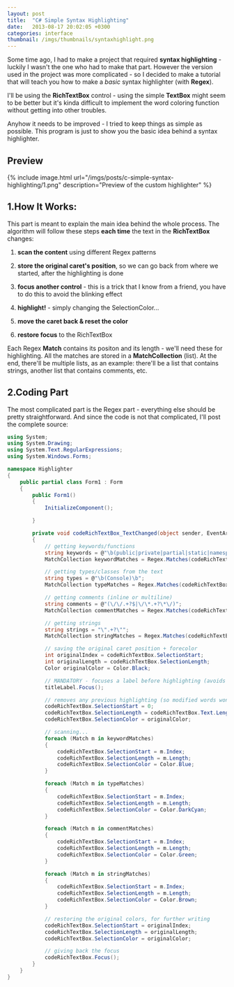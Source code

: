 ```yaml
---
layout: post
title:  "C# Simple Syntax Highlighting"
date:   2013-08-17 20:02:05 +0300
categories: interface
thumbnail: /imgs/thumbnails/syntaxhighlight.png
---
```


Some time ago, I had to make a project that required **syntax highlighting** - luckily I wasn't the one who had to make that part. However the version used in the project was more complicated - so I decided to make a tutorial that will teach you how to make a _basic_ syntax highlighter (with **Regex**).

I'll be using the **RichTextBox** control - using the simple **TextBox** might seem to be better but it's kinda difficult to implement the word coloring function without getting into other troubles.

Anyhow it needs to be improved - I tried to keep things as simple as possible. This program is just to show you the basic idea behind a syntax highlighter.

## Preview

{% include image.html url="/imgs/posts/c-simple-syntax-highlighting/1.png" description="Preview of the custom highlighter" %}

## 1.How It Works:

This part is meant to explain the main idea behind the whole process. The algorithm will follow these steps **each time** the text in the **RichTextBox** changes:

1) **scan the content** using different Regex patterns

2) **store the original caret's position**, so we can go back from where we started, after the highlighting is done

3) **focus another control** - this is a trick that I know from a friend, you have to do this to avoid the blinking effect

4) **highlight!** - simply changing the SelectionColor...

5) **move the caret back & reset the color**

6) **restore focus** to the RichTextBox

Each Regex **Match** contains its positon and its length - we'll need these for highlighting. All the matches are stored in a **MatchCollection** (list). At the end, there'll be multiple lists, as an example: there'll be a list that contains strings, another list that contains comments, etc.

## 2.Coding Part

The most complicated part is the Regex part - everything else should be pretty straightforward. And since the code is not that complicated, I'll post the complete source:

```csharp
using System;
using System.Drawing;
using System.Text.RegularExpressions;
using System.Windows.Forms;

namespace Highlighter
{
    public partial class Form1 : Form
    {
        public Form1()
        {
            InitializeComponent();

        }

        private void codeRichTextBox_TextChanged(object sender, EventArgs e)
        {
            // getting keywords/functions
            string keywords = @"\b(public|private|partial|static|namespace|class|using|void|foreach|in)\b";
            MatchCollection keywordMatches = Regex.Matches(codeRichTextBox.Text, keywords);

            // getting types/classes from the text 
            string types = @"\b(Console)\b";
            MatchCollection typeMatches = Regex.Matches(codeRichTextBox.Text, types);

            // getting comments (inline or multiline)
            string comments = @"(\/\/.+?$|\/\*.+?\*\/)";   
            MatchCollection commentMatches = Regex.Matches(codeRichTextBox.Text, comments, RegexOptions.Multiline);

            // getting strings
            string strings = "\".+?\"";
            MatchCollection stringMatches = Regex.Matches(codeRichTextBox.Text, strings);

            // saving the original caret position + forecolor
            int originalIndex = codeRichTextBox.SelectionStart;
            int originalLength = codeRichTextBox.SelectionLength;
            Color originalColor = Color.Black;

            // MANDATORY - focuses a label before highlighting (avoids blinking)
            titleLabel.Focus();

            // removes any previous highlighting (so modified words won't remain highlighted)
            codeRichTextBox.SelectionStart = 0;
            codeRichTextBox.SelectionLength = codeRichTextBox.Text.Length;
            codeRichTextBox.SelectionColor = originalColor;

            // scanning...
            foreach (Match m in keywordMatches)
            {
                codeRichTextBox.SelectionStart = m.Index;
                codeRichTextBox.SelectionLength = m.Length;
                codeRichTextBox.SelectionColor = Color.Blue;
            }

            foreach (Match m in typeMatches)
            {
                codeRichTextBox.SelectionStart = m.Index;
                codeRichTextBox.SelectionLength = m.Length;
                codeRichTextBox.SelectionColor = Color.DarkCyan;
            }

            foreach (Match m in commentMatches)
            {
                codeRichTextBox.SelectionStart = m.Index;
                codeRichTextBox.SelectionLength = m.Length;
                codeRichTextBox.SelectionColor = Color.Green;
            }

            foreach (Match m in stringMatches)
            {
                codeRichTextBox.SelectionStart = m.Index;
                codeRichTextBox.SelectionLength = m.Length;
                codeRichTextBox.SelectionColor = Color.Brown;
            }

            // restoring the original colors, for further writing
            codeRichTextBox.SelectionStart = originalIndex;
            codeRichTextBox.SelectionLength = originalLength;
            codeRichTextBox.SelectionColor = originalColor;

            // giving back the focus
            codeRichTextBox.Focus();
        }
    }
}
```